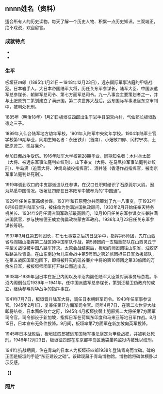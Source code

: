 ## nnnn姓名（资料）

适合所有人的历史读物。每天了解一个历史人物、积累一点历史知识。三观端正，绝不戏说，欢迎留言。  

### 成就特点

- ​
- ​


### 生平

板垣征四郎（1885年1月21日－1948年12月23日），远东国际军事法庭的甲级战犯。日本岩手人，大日本帝国陆军大将，历任关东军参谋长，陆军大臣、中国派遣军总参谋长、朝鲜军总司令、第七方面军总司令。九一八事变主要策划者之一，并与土肥原贤二策划建立了满洲国。第二次世界大战后，远东国际军事法庭东京审判中，被判处死刑。

1885年（明治18年）1月21日板垣征四郎出生于岩手县沼宫内村，气仙郡长板垣政徳之三子。

1899年入仙台陆军地方幼年军校，1901年入陆军中央幼年学校。1904年陆军士官学校第16期毕业，同期生知名者：永田铁山（首席）、小畑敏四郎、冈村宁次、土肥原贤二、矶谷廉介。

参加日俄战争受伤。1916年陆军大学校第28期毕业，同期知名者：木村兵太郎（大将、被远东军事法庭判处绞刑）、山下奉文（大将、在马尼拉军事法庭判处绞刑）、牛岛满（追晋大将、冲绳岛战役指挥官）、酒井隆（香港作战指挥官，被南京军事法庭判处死刑）。

1919年调到汉口的中支那派遣队任参谋，在汉口任职时结识了石原莞尔大尉。因为熟悉中国情况，板垣征四郎在日本陆军中被奉为的“中国通”。

1929年任关东军高级参谋。1931年和石原莞尔共同策划了九一八事变。于1932年8月8日晋升陆军少将，被任命为伪满洲国执政顾问，1933年2月开始任奉天特务机关长、1934年9月任满洲国军政部最高顾问，12月10日任关东军参谋次长兼驻满洲国武官，参与扶植德王成立傀儡政权蒙古军政府。1936年3月23日任关东军参谋长等职。

1937年3月任第五师团长，在七七事变之后抗日战争中，指挥第5师团，先在山西省与阎锡山指挥第二战区的中国军队作战，第5师团的一支辎重部队在山西灵丘于平型关战役被中国八路军歼灭。太原会战结束后，板垣的师团调往山东省，沿胶济铁路进攻青岛。在山东南边台儿庄会战中第5师团之第21旅团担任日军救援部队，在第五战区国军包围下，即将被歼灭的矶谷廉介中将的第10师团之第33旅团的万余名日军，被板垣师团军打开缺口而逃出去。

1938年-1939年回日本在近卫内阁以及平沼内阁任陆军大臣兼对满事务局总裁。平沼内阁倒台后1939年－1941年，任中国派遣军总参谋长，策划汪精卫伪政府的成立，继续参与对华战争的指挥事宜。

1941年7月7日，板垣晋升陆军大将，调任日本朝鲜军司令。1943年任军事参议官。1945年2月1日，复兼任第17方面军司令官。同年4月7日，在第二次世界大战即将结束，日本面临败亡之际，1945年4月板垣接替土肥原贤二大将任第7方面军司令官，司令部设于新加坡，指挥日军在荷属东印度和马来亚等地日军作战。8月15日，日本宣布无条件投降。9月间，板垣率第7方面军在新加坡向英军投降。

1945年日本战败后，板垣征四郎被远东国际军事法庭定为甲级战犯，并被判处死刑。1948年12月23日，板垣征四郎在东京都丰岛区池袋巢鸭监狱内被处以绞刑。

1941年抗战期间，住在青岛的日本人为板垣征四郎1938年登陆青岛而立碑。碑的正面是板垣的手迹“东亚建设之础”。该碑现藏于青岛博物馆。博物馆将碑体横卧以示反感。



【】

### 照片


